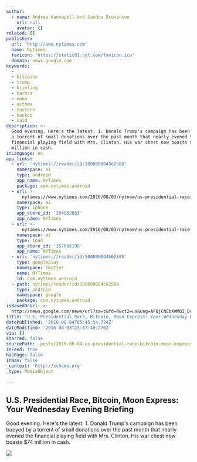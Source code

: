 ```yaml
---
author:
  - name: Andrea Kannapell and Sandra Stevenson
    url: null
    avatar: {}
related: []
publisher:
  url: 'http://www.nytimes.com'
  name: Nytimes
  favicon: 'https://static01.nyt.com/favicon.ico'
  domain: news.google.com
keywords:
  - _____
  - bitcoins
  - trump
  - briefing
  - barbra
  - moon
  - asthma
  - eastern
  - hacked
  - said
description: >-
  Good evening. Here's the latest. 1. Donald Trump's campaign has been buoyed by
  a torrent of small donations over the past month that nearly evened the
  financial playing field with Mrs. Clinton. His war chest now boasts $74
  million in cash.
inLanguage: en
app_links:
  - url: 'nytimes://reader/id/100000004562580'
    namespace: ai
    type: android
    app_name: NYTimes
    package: com.nytimes.android
  - url: >-
      nytimes://www.nytimes.com/2016/08/03/nytnow/us-presidential-race-bitcoin-moon-express-your-wednesday-evening-briefing.html
    namespace: ai
    type: iphone
    app_store_id: '284862083'
    app_name: NYTimes
  - url: >-
      nytimes://www.nytimes.com/2016/08/03/nytnow/us-presidential-race-bitcoin-moon-express-your-wednesday-evening-briefing.html
    namespace: ai
    type: ipad
    app_store_id: '357066198'
    app_name: NYTimes
  - url: 'nytimes://reader/id/100000004562580'
    type: googleplay
    namespace: twitter
    name: NYTimes
    id: com.nytimes.android
  - path: nytimes/reader/id/100000004562580
    type: android
    namespace: google
    package: com.nytimes.android
isBasedOnUrl: >-
  http://news.google.com/news/url?sa=t&fd=R&ct2=us&usg=AFQjCNEbXWMQI_Dcsan_6lTCKoaZw-dicw&clid=c3a7d30bb8a4878e06b80cf16b898331&cid=52779173020393&ei=CnuiV6DaFsGshAGt65-YAQ&url=http://www.nytimes.com/2016/08/03/nytnow/us-presidential-race-bitcoin-moon-express-your-wednesday-evening-briefing.html
title: 'U.S. Presidential Race, Bitcoin, Moon Express: Your Wednesday Evening Briefing'
datePublished: '2016-08-04T05:45:54.724Z'
dateModified: '2016-08-03T23:17:46.276Z'
via: {}
starred: false
sourcePath: _posts/2016-08-04-us-presidential-race-bitcoin-moon-express-your-wednesda.md
inFeed: true
hasPage: false
inNav: false
_context: 'http://schema.org'
_type: MediaObject

---
```

<article style=""><h1>U.S. Presidential Race, Bitcoin, Moon Express: Your Wednesday Evening Briefing</h1><p>Good evening. Here's the latest. 1. Donald Trump's campaign has been buoyed by a torrent of small donations over the past month that nearly evened the financial playing field with Mrs. Clinton. His war chest now boasts $74 million in cash.</p><img src="https://static01.nyt.com/images/2016/08/03/nytnow/03eveningss-slide-KD72/03eveningss-slide-KD72-facebookJumbo.jpg" /></article>
